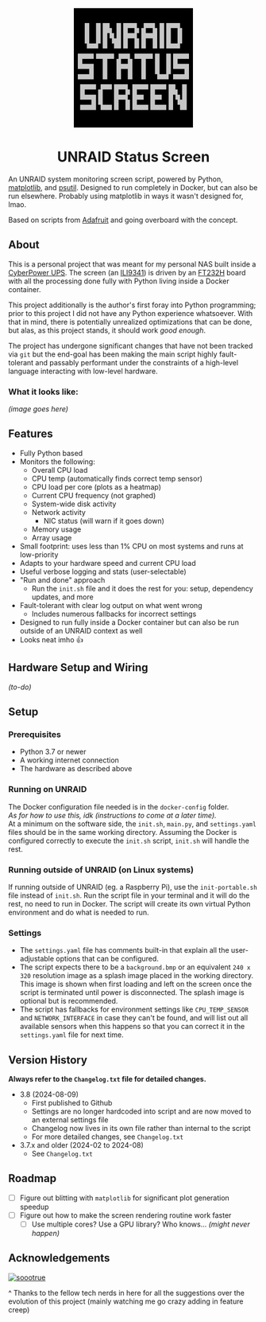 <!-- Title -->
<div align="center">
    <a href="https://github.com/WeegeeNumbuh1/UNRAID-Status-Screen">
    <img src="Reference Images/Logo.png" alt="Logo" width="240" height="240">
    </a>
    <h1 align="center">UNRAID Status Screen</h1>
</div>
<!-- end title section -->

An UNRAID system monitoring screen script, powered by Python, [matplotlib](https://matplotlib.org/), and [psutil](https://github.com/giampaolo/psutil).
Designed to run completely in Docker, but can also be run elsewhere.
Probably using matplotlib in ways it wasn't designed for, lmao.

Based on scripts from [Adafruit](https://github.com/adafruit/Adafruit_Learning_System_Guides/tree/main/TFT_Sidekick_With_FT232H) and going overboard with the concept.

## About
This is a personal project that was meant for my personal NAS built inside a [CyberPower UPS](https://www.cyberpowersystems.com/product/ups/battery-backup/lx1500g/). The screen (an [ILI9341](http://www.lcdwiki.com/2.8inch_SPI_Module_ILI9341_SKU:MSP2807)) is driven by an [FT232H](https://www.adafruit.com/product/2264) board with all the processing done fully with Python living inside a Docker container.

This project additionally is the author's first foray into Python programming; prior to this project I did not have any Python experience whatsoever.
With that in mind, there is potentially unrealized optimizations that can be done, but alas, as this project stands, it should work *good enough*.

The project has undergone significant changes that have not been tracked via `git` but the end-goal has been making the main script highly fault-tolerant and passably performant under the constraints of a high-level language interacting with low-level hardware.

### What it looks like:
*(image goes here)*

## Features
- Fully Python based
- Monitors the following:
    - Overall CPU load
    - CPU temp (automatically finds correct temp sensor)
    - CPU load per core (plots as a heatmap)
    - Current CPU frequency (not graphed)
    - System-wide disk activity
    - Network activity
        - NIC status (will warn if it goes down)
    - Memory usage
    - Array usage
- Small footprint: uses less than 1% CPU on most systems and runs at low-priority
- Adapts to your hardware speed and current CPU load
- Useful verbose logging and stats (user-selectable)
- "Run and done" approach
    - Run the `init.sh` file and it does the rest for you: setup, dependency updates, and more
- Fault-tolerant with clear log output on what went wrong
    - Includes numerous fallbacks for incorrect settings
- Designed to run fully inside a Docker container but can also be run outside of an UNRAID context as well
- Looks neat imho 👍

## Hardware Setup and Wiring
*(to-do)*

## Setup
### Prerequisites
- Python 3.7 or newer
- A working internet connection
- The hardware as described above

### Running on UNRAID
The Docker configuration file needed is in the `docker-config` folder.
<br />
*As for how to use this, idk (instructions to come at a later time).*
<br />
At a minimum on the software side, the `init.sh`, `main.py`, and `settings.yaml` files should be in the same working directory.
Assuming the Docker is configured correctly to execute the `init.sh` script, `init.sh` will handle the rest.

### Running outside of UNRAID (on Linux systems)
If running outside of UNRAID (eg. a Raspberry Pi), use the `init-portable.sh` file instead of `init.sh`. Run the script file in your terminal and it will do the rest, no need to run in Docker. The script will create its own virtual Python environment and do what is needed to run.

### Settings
- The `settings.yaml` file has comments built-in that explain all the user-adjustable options that can be configured.
- The script expects there to be a `background.bmp` or an equivalent `240 x 320` resolution image as a splash image placed in the working directory. This image is shown when first loading and left on the screen once the script is terminated until power is disconnected. The splash image is optional but is recommended.
-  The script has fallbacks for environment settings like `CPU_TEMP_SENSOR` and `NETWORK_INTERFACE` in case they can't be found, and will list out all available sensors when this happens so that you can correct it in the `settings.yaml` file for next time.

## Version History
**Always refer to the `Changelog.txt` file for detailed changes.**
- 3.8 (2024-08-09)
    - First published to Github
    - Settings are no longer hardcoded into script and are now moved to an external settings file
    - Changelog now lives in its own file rather than internal to the script
    - For more detailed changes, see `Changelog.txt`
- 3.7.x and older (2024-02 to 2024-08)
    - See `Changelog.txt`

## Roadmap
- [ ] Figure out blitting with `matplotlib` for significant plot generation speedup
- [ ] Figure out how to make the screen rendering routine work faster
    - [ ] Use multiple cores? Use a GPU library? Who knows... *(might never happen)*

## Acknowledgements
<a href="https://discord.gg/haha98"><img src="https://cdn.discordapp.com/emojis/765011373590970418.webp?size=96&quality=lossless" alt="soootrue" width="64" height="64"></a>
</div>
^ Thanks to the fellow tech nerds in here for all the suggestions over the evolution of this project (mainly watching me go crazy adding in feature creep)
